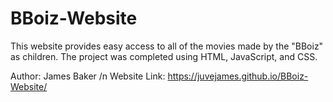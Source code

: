 # BBoiz-Website

This website provides easy access to all of the movies made by the "BBoiz" as children.
The project was completed using HTML, JavaScript, and CSS.

Author:        James Baker /n
Website Link:  https://juvejames.github.io/BBoiz-Website/
